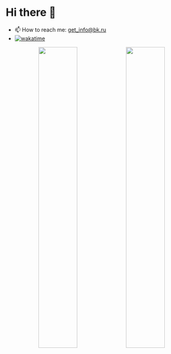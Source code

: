 # Hi there 👋
- 📫 How to reach me: get_info@bk.ru  
- [![wakatime](https://wakatime.com/badge/user/be313269-d5db-4072-a423-e34c4cfa6dff.svg)](https://wakatime.com/@be313269-d5db-4072-a423-e34c4cfa6dff)

<p align="center">
  <img width="45%" src="https://github-readme-stats.vercel.app/api?username=rsh-12&show_icons=true&theme=dark"/>
  <img width="45%" src="https://github-readme-streak-stats.herokuapp.com/?user=rsh-12&theme=dark"/>
</p>

